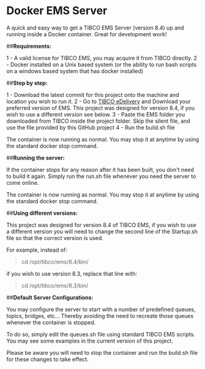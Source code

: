 # Docker EMS Server

A quick and easy way to get a TIBCO EMS Server (version 8.4) up and running inside a Docker container. Great for development work!

##**Requirements:**

1 - A valid license for TIBCO EMS, you may acquire it from TIBCO directly.
2 - Docker installed on a Unix based system (or the ability to run bash scripts on a windows based system that has docker installed)


##**Step by step:**

1 - Download the latest commit for this project onto the machine and location you wish to run it.
2 - Go to [TIBCO eDelivery](https://edelivery.tibco.com) and Download your preferred version of EMS. This project was designed for version 8.4, if you wish to use a different version see below.
3 - Paste the EMS folder you downloaded from TIBCO inside the project folder. Skip the silent file, and use the file provided by this GitHub project
4 - Run the build.sh file

The container is now running as normal. You may stop it at anytime by using the standard docker stop command.


##**Running the server:**

If the container stops for any reason after it has been built, you don't need to build it again. Simply run the run.sh file whenever you need the server to come online.

The container is now running as normal. You may stop it at anytime by using the standard docker stop command.


##**Using different versions:**

This project was designed for version 8.4 of TIBCO EMS, if you wish to use a different version you will need to change the second line of the Startup.sh file so that the correct version is used.

For example, instead of:

>cd /opt/tibco/ems/8.4/bin/

if you wish to use version 8.3, replace that line with:

>cd /opt/tibco/ems/8.3/bin/


##**Default Server Configurations:**

You may configure the server to start with a number of predefined queues, topics, bridges, etc... Thereby avoiding the need to recreate those queues whenever the container is stopped.

To do so, simply edit the queues.sh file using standard TIBCO EMS scripts. You may see some examples in the current version of this project.

Please be aware you will need to stop the container and run the build.sh file for these changes to take effect.
